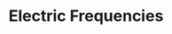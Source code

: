 ---
title: "Electric Frequencies"
show_id: "electricfrequencies"
aliases:
  - /electricfrequencies
---